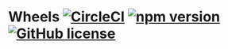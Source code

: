 # Wheels [![CircleCI](https://circleci.com/gh/wky0615/Wheels.svg?style=svg)](https://circleci.com/gh/wky0615/Wheels) [![npm version](https://badge.fury.io/js/wheels-keyu.wang.svg)](https://badge.fury.io/js/wheels-keyu.wang) [![GitHub license](https://img.shields.io/badge/license-MIT-blue.svg)](https://github.com/facebook/react/blob/master/LICENSE)